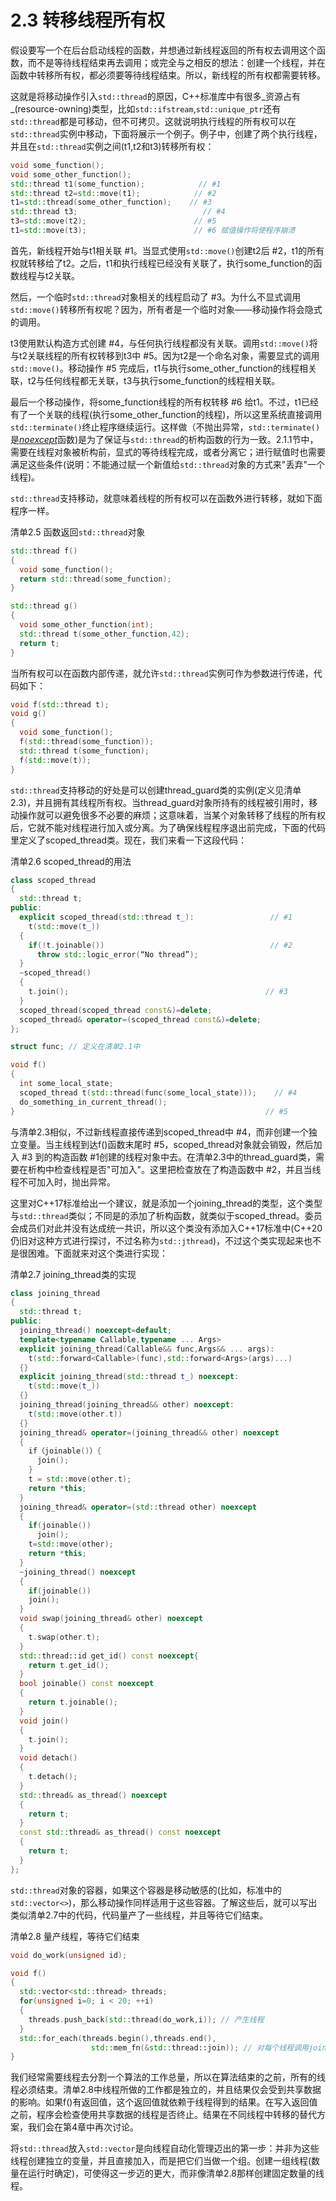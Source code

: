 # 2.3 转移线程所有权

假设要写一个在后台启动线程的函数，并想通过新线程返回的所有权去调用这个函数，而不是等待线程结束再去调用；或完全与之相反的想法：创建一个线程，并在函数中转移所有权，都必须要等待线程结束。所以，新线程的所有权都需要转移。

这就是将移动操作引入`std::thread`的原因，C++标准库中有很多_资源占有_\(resource-owning\)类型，比如`std::ifstream`,`std::unique_ptr`还有`std::thread`都是可移动，但不可拷贝。这就说明执行线程的所有权可以在`std::thread`实例中移动，下面将展示一个例子。例子中，创建了两个执行线程，并且在`std::thread`实例之间\(t1,t2和t3\)转移所有权：

```c++
void some_function();
void some_other_function();
std::thread t1(some_function);            // #1
std::thread t2=std::move(t1);            // #2
t1=std::thread(some_other_function);    // #3
std::thread t3;                            // #4
t3=std::move(t2);                        // #5
t1=std::move(t3);                        // #6 赋值操作将使程序崩溃
```

首先，新线程开始与t1相关联 #1。当显式使用`std::move()`创建t2后 #2，t1的所有权就转移给了t2。之后，t1和执行线程已经没有关联了，执行some\_function的函数线程与t2关联。

然后，一个临时`std::thread`对象相关的线程启动了 #3。为什么不显式调用`std::move()`转移所有权呢？因为，所有者是一个临时对象——移动操作将会隐式的调用。

t3使用默认构造方式创建 #4，与任何执行线程都没有关联。调用`std::move()`将与t2关联线程的所有权转移到t3中 #5。因为t2是一个命名对象，需要显式的调用`std::move()`。移动操作 #5 完成后，t1与执行some\_other\_function的线程相关联，t2与任何线程都无关联，t3与执行some\_function的线程相关联。

最后一个移动操作，将some\_function线程的所有权转移 #6 给t1。不过，t1已经有了一个关联的线程\(执行some\_other\_function的线程\)，所以这里系统直接调用`std::terminate()`终止程序继续运行。这样做（不抛出异常，`std::terminate()`是[_noexcept_](http://www.baidu.com/link?url=5JjyAaqAzTTXfKVx1iXU2L1aR__8o4wfW4iotLW1BiUCTzDHjbGcX7Qx42FOcd0K4xe2MDFgL5r7BCiVClXCDq)函数\)是为了保证与`std::thread`的析构函数的行为一致。2.1.1节中，需要在线程对象被析构前，显式的等待线程完成，或者分离它；进行赋值时也需要满足这些条件\(说明：不能通过赋一个新值给`std::thread`对象的方式来"丢弃"一个线程\)。

`std::thread`支持移动，就意味着线程的所有权可以在函数外进行转移，就如下面程序一样。

清单2.5 函数返回`std::thread`对象

```c++
std::thread f()
{
  void some_function();
  return std::thread(some_function);
}

std::thread g()
{
  void some_other_function(int);
  std::thread t(some_other_function,42);
  return t;
}
```

当所有权可以在函数内部传递，就允许`std::thread`实例可作为参数进行传递，代码如下：

```c++
void f(std::thread t);
void g()
{
  void some_function();
  f(std::thread(some_function));
  std::thread t(some_function);
  f(std::move(t));
}
```

`std::thread`支持移动的好处是可以创建thread\_guard类的实例\(定义见清单2.3\)，并且拥有其线程所有权。当thread\_guard对象所持有的线程被引用时，移动操作就可以避免很多不必要的麻烦；这意味着，当某个对象转移了线程的所有权后，它就不能对线程进行加入或分离。为了确保线程程序退出前完成，下面的代码里定义了scoped\_thread类。现在，我们来看一下这段代码：

清单2.6 scoped\_thread的用法

```c++
class scoped_thread
{
  std::thread t;
public:
  explicit scoped_thread(std::thread t_):                 // #1
    t(std::move(t_))
  {
    if(!t.joinable())                                     // #2
      throw std::logic_error(“No thread”);
  }
  ~scoped_thread()
  {
    t.join();                                            // #3
  }
  scoped_thread(scoped_thread const&)=delete;
  scoped_thread& operator=(scoped_thread const&)=delete;
};

struct func; // 定义在清单2.1中

void f()
{
  int some_local_state;
  scoped_thread t(std::thread(func(some_local_state)));    // #4
  do_something_in_current_thread();
}                                                        // #5
```

与清单2.3相似，不过新线程直接传递到scoped\_thread中 #4，而非创建一个独立变量。当主线程到达f\(\)函数末尾时 #5，scoped\_thread对象就会销毁，然后加入 #3 到的构造函数 #1创建的线程对象中去。在清单2.3中的thread\_guard类，需要在析构中检查线程是否"可加入"。这里把检查放在了构造函数中 #2，并且当线程不可加入时，抛出异常。

这里对C++17标准给出一个建议，就是添加一个joining_thread的类型，这个类型与`std::thread`类似；不同是的添加了析构函数，就类似于scoped_thread。委员会成员们对此并没有达成统一共识，所以这个类没有添加入C++17标准中(C++20仍旧对这种方式进行探讨，不过名称为`std::jthread`)，不过这个类实现起来也不是很困难。下面就来对这个类进行实现：

清单2.7 joining_thread类的实现

```c++
class joining_thread
{
  std::thread t;
public:
  joining_thread() noexcept=default;
  template<typename Callable,typename ... Args>
  explicit joining_thread(Callable&& func,Args&& ... args):
    t(std::forward<Callable>(func),std::forward<Args>(args)...)
  {}
  explicit joining_thread(std::thread t_) noexcept:
    t(std::move(t_))
  {}
  joining_thread(joining_thread&& other) noexcept:
    t(std::move(other.t))
  {}
  joining_thread& operator=(joining_thread&& other) noexcept
  {
    if（joinable()）{
      join();
    }
    t = std::move(other.t);
    return *this;
  }
  joining_thread& operator=(std::thread other) noexcept
  {
    if(joinable())
      join();
    t=std::move(other);
    return *this;
  }
  ~joining_thread() noexcept
  {
    if(joinable())
    join();
  }
  void swap(joining_thread& other) noexcept
  {
    t.swap(other.t);
  }
  std::thread::id get_id() const noexcept{
    return t.get_id();
  }
  bool joinable() const noexcept
  {
    return t.joinable();
  }
  void join()
  {
    t.join();
  }
  void detach()
  {
    t.detach();
  }
  std::thread& as_thread() noexcept
  {
    return t;
  }
  const std::thread& as_thread() const noexcept
  {
    return t;
  }
};
```

`std::thread`对象的容器，如果这个容器是移动敏感的\(比如，标准中的`std::vector<>`\)，那么移动操作同样适用于这些容器。了解这些后，就可以写出类似清单2.7中的代码，代码量产了一些线程，并且等待它们结束。

清单2.8 量产线程，等待它们结束

```c++
void do_work(unsigned id);

void f()
{
  std::vector<std::thread> threads;
  for(unsigned i=0; i < 20; ++i)
  {
    threads.push_back(std::thread(do_work,i)); // 产生线程
  } 
  std::for_each(threads.begin(),threads.end(),
                  std::mem_fn(&std::thread::join)); // 对每个线程调用join()
}
```

我们经常需要线程去分割一个算法的工作总量，所以在算法结束的之前，所有的线程必须结束。清单2.8中线程所做的工作都是独立的，并且结果仅会受到共享数据的影响。如果f\(\)有返回值，这个返回值就依赖于线程得到的结果。在写入返回值之前，程序会检查使用共享数据的线程是否终止。结果在不同线程中转移的替代方案，我们会在第4章中再次讨论。

将`std::thread`放入`std::vector`是向线程自动化管理迈出的第一步：并非为这些线程创建独立的变量，并且直接加入，而是把它们当做一个组。创建一组线程\(数量在运行时确定\)，可使得这一步迈的更大，而非像清单2.8那样创建固定数量的线程。

